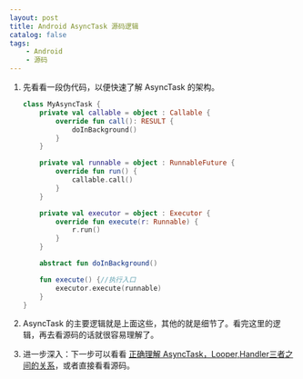 ```yaml
---
layout: post
title: Android AsyncTask 源码逻辑
catalog: false
tags:
    - Android
    - 源码
---
```


1. 先看看一段伪代码，以便快速了解 AsyncTask 的架构。

   ```kotlin
   class MyAsyncTask {
       private val callable = object : Callable {
           override fun call(): RESULT {
               doInBackground()
           }
       }
   
       private val runnable = object : RunnableFuture {
           override fun run() {
               callable.call()
           }
       }
   
       private val executor = object : Executor {
           override fun execute(r: Runnable) {
               r.run()
           }
       }
   
       abstract fun doInBackground()
   
       fun execute() {//执行入口
           executor.execute(runnable)
       }
   }
   ```

2. AsyncTask 的主要逻辑就是上面这些，其他的就是细节了。看完这里的逻辑，再去看源码的话就很容易理解了。

3. 进一步深入：下一步可以看看 [正确理解 AsyncTask，Looper,Handler三者之间的关系](http://www.cnblogs.com/punkisnotdead/p/4469612.html)，或者直接看看源码。